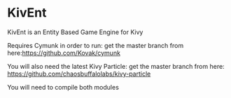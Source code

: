 KivEnt
======

KivEnt is an Entity Based Game Engine for Kivy

Requires Cymunk in order to run: 
get the master branch from here:https://github.com/Kovak/cymunk

You will also need the latest Kivy Particle:
get the master branch from here: https://github.com/chaosbuffalolabs/kivy-particle

You will need to compile both modules
